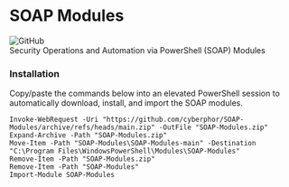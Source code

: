 # SOAP Modules
![GitHub](https://img.shields.io/github/license/cyberphor/soap-modules)  
Security Operations and Automation via PowerShell (SOAP) Modules

### Installation
Copy/paste the commands below into an elevated PowerShell session to automatically download, install, and import the SOAP modules.
```pwsh
Invoke-WebRequest -Uri "https://github.com/cyberphor/SOAP-Modules/archive/refs/heads/main.zip" -OutFile "SOAP-Modules.zip"
Expand-Archive -Path "SOAP-Modules.zip"
Move-Item -Path "SOAP-Modules\SOAP-Modules-main" -Destination "C:\Program Files\WindowsPowerShell\Modules\SOAP-Modules"
Remove-Item -Path "SOAP-Modules.zip"
Remove-Item -Path "SOAP-Modules"
Import-Module SOAP-Modules
```
